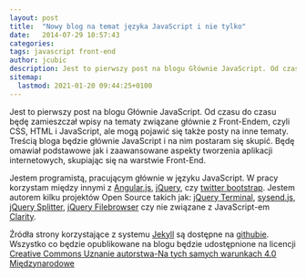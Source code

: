 ```yaml
---
layout: post
title:  "Nowy blog na temat języka JavaScript i nie tylko"
date:   2014-07-29 10:57:43
categories:
tags: javascript front-end
author: jcubic
description: Jest to pierwszy post na blogu Głównie JavaScript. Od czasu do czasu będę zamieszczał wpisy na tematy związane głównie z Front-Endem
sitemap:
  lastmod: 2021-01-20 09:44:25+0100
---
```


Jest to pierwszy post na blogu Głównie JavaScript. Od czasu do czasu
będę zamieszczał wpisy na tematy związane głównie z Front-Endem, czyli CSS, HTML i
JavaScript, ale mogą pojawić się także posty na inne tematy. Treścią bloga będzie głównie
JavaScript i na nim postaram się skupić. Będę omawiał podstawowe jak i zaawansowane
aspekty tworzenia aplikacji internetowych, skupiając się na warstwie Front-End.

<!-- more -->

Jestem programistą, pracującym głównie w języku JavaScript. W pracy korzystam między innymi z
[Angular.js](https://angularjs.org/), [jQuery](http://jquery.com/), czy
[twitter bootstrap](http://getbootstrap.com/). Jestem autorem kilku projektów Open Source takich jak:
[jQuery Terminal](http://terminal.jcubic.pl), [sysend.js](https://github.com/jcubic/sysend.js),
[jQuery Splitter](https://github.com/jcubic/jquery.splitter), [jQuery Filebrowser](https://github.com/jcubic/jquery.filebrowser) czy nie związane z JavaScript-em
[Clarity](http://gnome-look.org/content/show.php?content=135654).

Źródła strony korzystające z systemu [Jekyll](http://jekyllrb.com/) są dostępne na
[githubie](https://github.com/jcubic/jcubic.pl). Wszystko co będzie opublikowane na blogu będzie
udostępnione na licencji [Creative Commons Uznanie autorstwa-Na tych samych warunkach 4.0 Międzynarodowe](http://creativecommons.org/licenses/by-sa/4.0/)
